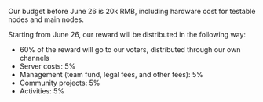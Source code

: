 Our budget before June 26 is 20k RMB, including hardware cost for testable nodes and main nodes. 

Starting from June 26, our reward will be distributed in the following way:

- 60% of the reward will go to our voters, distributed through our own channels
- Server costs: 5%
- Management (team fund, legal fees, and other fees): 5%
- Community projects: 5%
- Activities: 5%
